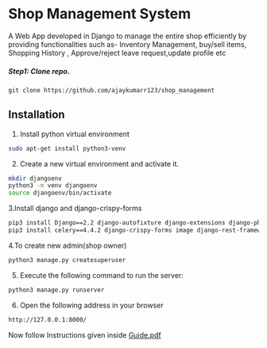 # Shop Management System
  A Web App developed in Django to manage the entire shop efficiently by providing functionalities such as-
Inventory Management, buy/sell items, Shopping History , Approve/reject leave request,update profile etc
##### Step1: Clone repo.
```
git clone https://github.com/ajaykumarr123/shop_management 
```

  ## Installation

1. Install python virtual environment


```bash
sudo apt-get install python3-venv  
```

2. Create a new virtual environment and activate it.
```bash
mkdir djangoenv
python3 -m venv djangoenv
source djangoenv/bin/activate
```

3.Install django and django-crispy-forms
```bash
pip3 install Django==2.2 django-autofixture django-extensions django-phone-field
pip3 install celery==4.4.2 django-crispy-forms image django-rest-framework
  ```
4.To create new admin(shop owner)</br>
 ```bash
 python3 manage.py createsuperuser
  ``````
5. Execute the following command to run the server:
```bash
python3 manage.py runserver
```
6. Open the following address in your browser
```bash
http://127.0.0.1:8000/
```

Now follow Instructions given inside [Guide.pdf](https://github.com/ajaykumarr123/shop_management/blob/master/Guide.pdf)
